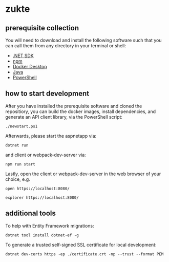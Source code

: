 # zukte

## prerequisite collection

You will need to download and install the following software such that you can call them from any directory in your terminal or shell:

-   [.NET SDK](https://dotnet.microsoft.com/download)
-   [npm](https://nodejs.org/en/download/)
-   [Docker Desktop](https://www.docker.com/products/docker-desktop)
-   [Java](https://www.oracle.com/au/java/technologies/javase-downloads.html)
-   [PowerShell](https://github.com/PowerShell/PowerShell/releases/)

## how to start development

After you have installed the prerequisite software and cloned the repositiory, you can build the docker images, install dependencies, and generate an API client library, via the PowerShell script:

```
./newstart.ps1
```

Afterwards, please start the aspnetapp via:

```
dotnet run
```

and client or webpack-dev-server via:

```
npm run start
```

Lastly, open the client or webpack-dev-server in the web browser of your choice, e.g.

```
open https://localhost:8080/
```

```
explorer https://localhost:8080/
```

## additional tools

To help with Entity Framework migrations:

```
dotnet tool install dotnet-ef -g
```

To generate a trusted self-signed SSL certificate for local development:

```
dotnet dev-certs https -ep ./certificate.crt -np --trust --format PEM
```
